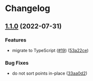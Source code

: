 # Changelog

## [1.1.0](https://github.com/image-js/monotone-chain-convex-hull/compare/v1.0.0...v1.1.0) (2022-07-31)


### Features

* migrate to TypeScript ([#19](https://github.com/image-js/monotone-chain-convex-hull/issues/19)) ([53a22ce](https://github.com/image-js/monotone-chain-convex-hull/commit/53a22ce87709c11992e497956b0c8ed3f814f60d))


### Bug Fixes

* do not sort points in-place ([33aa0d2](https://github.com/image-js/monotone-chain-convex-hull/commit/33aa0d25c17e2b9be384eda367d4d1886eec4ec2))
